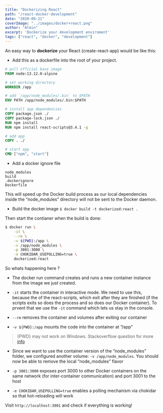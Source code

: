 ```yaml
---
title: "Dockerizing React"
path: "/react-docker-development"
date: "2020-09-21"
coverImage: "../images/docker+react.png"
author: "Almin"
excerpt: 'Dockerize your development enviroment'
tags: ["react", "docker", "development"]
---
```



An easy way to **dockerize** your React (create-react-app) would be like this:

- Add this as a dockerfile into the root of your project. 
``` dockerfile
# pull official base image
FROM node:13.12.0-alpine

# set working directory
WORKDIR /app

# add `/app/node_modules/.bin` to $PATH
ENV PATH /app/node_modules/.bin:$PATH

# install app dependencies
COPY package.json ./
COPY package-lock.json ./
RUN npm install
RUN npm install react-scripts@3.4.1 -g

# add app
COPY . ./

# start app
CMD ["npm", "start"]
```


- Add a docker ignore file
```dockerignore
node_modules
build
.dockerignore
Dockerfile
```

This will speed up the Docker build process as our local dependencies inside the “node_modules” directory will not be sent to the Docker daemon.

- Build the docker image 
`$ docker build -t dockerized:react .`

Then start the contianer when the build is done: 
```bash
$ docker run \
    -it \
    --rm \
    -v ${PWD}:/app \
    -v /app/node_modules \
    -p 3001:3000 \
    -e CHOKIDAR_USEPOLLING=true \
    dockerized:react
```

So whats happening here ? 

- The docker run command creates and runs a new container instance from the image we just created.
- `-it` starts the container in interactive mode. We need to use this, because the of the react-scripts, which exit after they are finished (if the scripts exits so does the process and so does our Docker container). To prvent that we use the `-it` command which lets us stay in the console.

- `--rm` removes the container and volumes after exiting our container
- `-v ${PWD}:/app` mounts the code into the container at “/app”

> {PWD} may not work on Windows. Stackoverflow question for more [info](https://stackoverflow.com/questions/41485217/mount-current-directory-as-a-volume-in-docker-on-windows-10)

- Since we want to use the container version of the “node_modules” folder, we configured another volume: `-v /app/node_modules`. You should now be able to remove the local “node_modules” flavor

- `-p 3001:3000` exposes port 3000 to other Docker containers on the same network (for inter-container communication) and port 3001 to the host


- `-e CHOKIDAR_USEPOLLING=true` enables a polling mechanism via chokidar so that hot-reloading will work


Visit `http://localhost:3001` and check if everything is working!